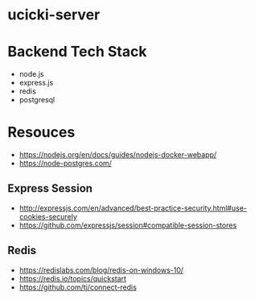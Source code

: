 # ucicki-server

# Backend Tech Stack

- node.js
- express.js
- redis
- postgresql

# Resouces

- https://nodejs.org/en/docs/guides/nodejs-docker-webapp/
- https://node-postgres.com/

## Express Session

- http://expressjs.com/en/advanced/best-practice-security.html#use-cookies-securely
- https://github.com/expressjs/session#compatible-session-stores

## Redis

- https://redislabs.com/blog/redis-on-windows-10/
- https://redis.io/topics/quickstart
- https://github.com/tj/connect-redis
